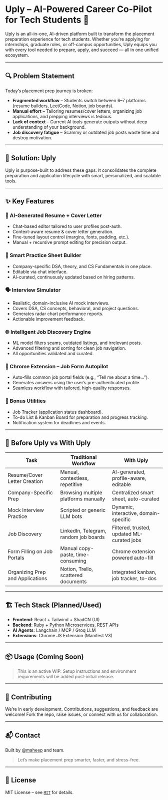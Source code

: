# Uply – AI-Powered Career Co-Pilot for Tech Students 🚀

Uply is an all-in-one, AI-driven platform built to transform the placement preparation experience for tech students. Whether you're applying for internships, graduate roles, or off-campus opportunities, Uply equips you with every tool needed to prepare, apply, and succeed — all in one unified ecosystem.

---

## 🔍 Problem Statement

Today’s placement prep journey is broken:

- **Fragmented workflow** – Students switch between 6–7 platforms (resume builders, LeetCode, Notion, job boards).
- **Manual effort** – Tailoring resumes/cover letters, organizing job applications, and prepping interviews is tedious.
- **Lack of context** – Current AI tools generate outputs without deep understanding of your background.
- **Job discovery fatigue** – Scammy or outdated job posts waste time and destroy motivation.

---

## 🎯 Solution: Uply

Uply is purpose-built to address these gaps. It consolidates the complete preparation and application lifecycle with smart, personalized, and scalable tools.

---

## ✨ Key Features

### 📄 AI-Generated Resume + Cover Letter
- Chat-based editor tailored to user profiles post-auth.
- Context-aware resume & cover letter generation.
- Fine-tuned layout control (margins, fonts, padding, etc.).
- Manual + recursive prompt editing for precision output.

### 🧠 Smart Practice Sheet Builder
- Company-specific DSA, theory, and CS Fundamentals in one place.
- Editable via chat interface.
- AI-curated, continuously updated based on hiring patterns.

### 🗣️ Interview Simulator
- Realistic, domain-inclusive AI mock interviews.
- Covers DSA, CS concepts, behavioral, and project questions.
- Generates radar chart performance reports.
- Actionable improvement feedback.

### 🌐 Intelligent Job Discovery Engine
- ML model filters scams, outdated listings, and irrelevant posts.
- Advanced filtering and sorting for clean job navigation.
- All opportunities validated and curated.

### 🧩 Chrome Extension – Job Form Autopilot
- Auto-fills common job portal fields (e.g., “Tell me about a time…”).
- Generates answers using the user’s pre-authenticated profile.
- Seamless workflow with tailored, high-quality responses.

### 🧰 Bonus Utilities
- Job Tracker (application status dashboard).
- To-do List & Kanban Board for preparation and progress tracking.
- Notification system for deadlines and events.

---

## 📅 Before Uply vs With Uply

| Task                                 | Traditional Workflow                            | With Uply                                     |
|--------------------------------------|--------------------------------------------------|-----------------------------------------------|
| Resume/Cover Letter Creation         | Manual, contextless, repetitive                  | AI-generated, profile-aware, editable         |
| Company-Specific Prep                | Browsing multiple platforms manually             | Centralized smart sheet, auto-curated         |
| Mock Interview Practice              | Scripted or generic LLM bots                     | Dynamic, interactive, domain-specific         |
| Job Discovery                        | LinkedIn, Telegram, random job boards            | Filtered, trusted, updated ML-curated jobs    |
| Form Filling on Job Portals          | Manual copy-paste, time-consuming                | Chrome extension powered auto-fill            |
| Organizing Prep and Applications     | Notion, Trello, scattered documents              | Integrated kanban, job tracker, to-dos        |

---

## 🏗️ Tech Stack (Planned/Used)

- **Frontend**: React + Tailwind + ShadCN (UI)
- **Backend**: Ruby + Python Microservices, REST APIs
- **AI Agents**: Langchain / MCP / Groq LLM
- **Extensions**: Chrome JS Extension (Manifest V3)

---

## 📦 Usage (Coming Soon)

> This is an active WIP. Setup instructions and environment requirements will be added post-initial release.

---

## 🤝 Contributing

We’re in early development. Contributions, suggestions, and feedback are welcome! Fork the repo, raise issues, or connect with us for collaboration.

---

## 📬 Contact

Built by [@maheep](https://github.com/maheep) and team.

> Let’s make placement prep smarter, faster, and stress-free.

---

## 📄 License

MIT License – see [`MIT`](./LICENSE) for details.
